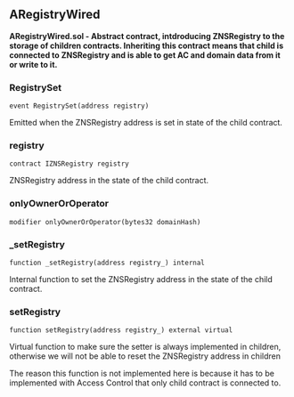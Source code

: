 ## ARegistryWired

**ARegistryWired.sol - Abstract contract, intdroducing ZNSRegistry to the storage
of children contracts. Inheriting this contract means that child is connected to ZNSRegistry
and is able to get AC and domain data from it or write to it.**

### RegistrySet

```solidity
event RegistrySet(address registry)
```

Emitted when the ZNSRegistry address is set in state of the child contract.

### registry

```solidity
contract IZNSRegistry registry
```

ZNSRegistry address in the state of the child contract.

### onlyOwnerOrOperator

```solidity
modifier onlyOwnerOrOperator(bytes32 domainHash)
```

### _setRegistry

```solidity
function _setRegistry(address registry_) internal
```

Internal function to set the ZNSRegistry address in the state of the child contract.

### setRegistry

```solidity
function setRegistry(address registry_) external virtual
```

Virtual function to make sure the setter is always implemented in children,
otherwise we will not be able to reset the ZNSRegistry address in children

The reason this function is not implemented here is because it has to be
implemented with Access Control that only child contract is connected to.

